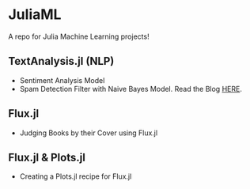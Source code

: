 # JuliaML
A repo for Julia Machine Learning projects!

## TextAnalysis.jl (NLP)
- Sentiment Analysis Model
- Spam Detection Filter with Naive Bayes Model. Read the Blog [HERE](https://medium.com/@imkimfung/implementing-a-spam-filter-using-naive-bayes-and-textanalysis-jl-on-julia-e321180ea301).

## Flux.jl
- Judging Books by their Cover using Flux.jl

## Flux.jl & Plots.jl
- Creating a Plots.jl recipe for Flux.jl
